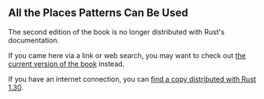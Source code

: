 ## All the Places Patterns Can Be Used

The second edition of the book is no longer distributed with Rust's documentation.

If you came here via a link or web search, you may want to check out [the current
version of the book](../ch18-01-all-the-places-for-patterns.md) instead.

If you have an internet connection, you can [find a copy distributed with
Rust
1.30](https://doc.rust-lang.org/1.30.0/book/second-edition/ch18-01-all-the-places-for-patterns.html).